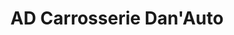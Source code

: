 ---
title: "AD Carrosserie Dan'Auto"
url: /manosque/ad-carrosserie-danauto/
shop: réparation de voitures
---